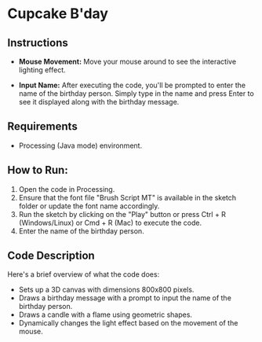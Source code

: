 # Cupcake B'day

## Instructions

* **Mouse Movement:** Move your mouse around to see the interactive lighting effect.

* **Input Name:** After executing the code, you'll be prompted to enter the name of the birthday person. Simply type in the name and press Enter to see it displayed along with the birthday message.

## Requirements
* Processing (Java mode) environment.

## How to Run:

1. Open the code in Processing.
2. Ensure that the font file "Brush Script MT" is available in the sketch folder or update the font name accordingly.
3. Run the sketch by clicking on the "Play" button or press Ctrl + R (Windows/Linux) or Cmd + R (Mac) to execute the code.
4. Enter the name of the birthday person.

## Code Description
Here's a brief overview of what the code does:

* Sets up a 3D canvas with dimensions 800x800 pixels.
* Draws a birthday message with a prompt to input the name of the birthday person.
* Draws a candle with a flame using geometric shapes.
* Dynamically changes the light effect based on the movement of the mouse.
